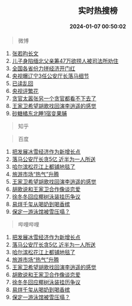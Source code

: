 <div align="center"><h2>实时热搜榜</h2><h4>2024-01-07 00:50:02</h4></div>

> 微博  

1. [张若昀长文](https://s.weibo.com/weibo?q=%E5%BC%A0%E8%8B%A5%E6%98%80%E9%95%BF%E6%96%87&t=31&band_rank=1&Refer=top)<br />
2. [儿子身陷缅北父亲筹47万欲捞人被司法所劝住](https://s.weibo.com/weibo?q=%23%E5%84%BF%E5%AD%90%E8%BA%AB%E9%99%B7%E7%BC%85%E5%8C%97%E7%88%B6%E4%BA%B2%E7%AD%B947%E4%B8%87%E6%AC%B2%E6%8D%9E%E4%BA%BA%E8%A2%AB%E5%8F%B8%E6%B3%95%E6%89%80%E5%8A%9D%E4%BD%8F%23&t=31&band_rank=2&Refer=top)<br />
3. [全国各省份力拼经济开门红](https://s.weibo.com/weibo?q=%23%E5%85%A8%E5%9B%BD%E5%90%84%E7%9C%81%E4%BB%BD%E5%8A%9B%E6%8B%BC%E7%BB%8F%E6%B5%8E%E5%BC%80%E9%97%A8%E7%BA%A2%23&t=31&band_rank=3&Refer=top)<br />
4. [央视曝辽宁3任公安厅长落马细节](https://s.weibo.com/weibo?q=%23%E5%A4%AE%E8%A7%86%E6%9B%9D%E8%BE%BD%E5%AE%813%E4%BB%BB%E5%85%AC%E5%AE%89%E5%8E%85%E9%95%BF%E8%90%BD%E9%A9%AC%E7%BB%86%E8%8A%82%23&t=31&band_rank=4&Refer=top)<br />
5. [已读乱回](https://s.weibo.com/weibo?q=%23%E5%B7%B2%E8%AF%BB%E4%B9%B1%E5%9B%9E%23&t=31&band_rank=5&Refer=top)<br />
6. [央视评繁花](https://s.weibo.com/weibo?q=%23%E5%A4%AE%E8%A7%86%E8%AF%84%E7%B9%81%E8%8A%B1%23&t=31&band_rank=6&Refer=top)<br />
7. [贪官太嚣张另一个贪官都看不下去了](https://s.weibo.com/weibo?q=%23%E8%B4%AA%E5%AE%98%E5%A4%AA%E5%9A%A3%E5%BC%A0%E5%8F%A6%E4%B8%80%E4%B8%AA%E8%B4%AA%E5%AE%98%E9%83%BD%E7%9C%8B%E4%B8%8D%E4%B8%8B%E5%8E%BB%E4%BA%86%23&t=31&band_rank=7&Refer=top)<br />
8. [王家卫希望胡歌找回演李逍遥的感觉](https://s.weibo.com/weibo?q=%23%E7%8E%8B%E5%AE%B6%E5%8D%AB%E5%B8%8C%E6%9C%9B%E8%83%A1%E6%AD%8C%E6%89%BE%E5%9B%9E%E6%BC%94%E6%9D%8E%E9%80%8D%E9%81%A5%E7%9A%84%E6%84%9F%E8%A7%89%23&t=31&band_rank=8&Refer=top)<br />
9. [砂糖橘东北睡1宿变果脯](https://s.weibo.com/weibo?q=%23%E7%A0%82%E7%B3%96%E6%A9%98%E4%B8%9C%E5%8C%97%E7%9D%A11%E5%AE%BF%E5%8F%98%E6%9E%9C%E8%84%AF%23&t=31&band_rank=9&Refer=top)<br />

> 知乎  


> 百度  

1. [把发展冰雪经济作为新增长点](https://www.baidu.com/s?wd=%E6%8A%8A%E5%8F%91%E5%B1%95%E5%86%B0%E9%9B%AA%E7%BB%8F%E6%B5%8E%E4%BD%9C%E4%B8%BA%E6%96%B0%E5%A2%9E%E9%95%BF%E7%82%B9&sa=fyb_news&rsv_dl=fyb_news)<br />
2. [落马公安厅长贪5亿 近半为一人所送](https://www.baidu.com/s?wd=%E8%90%BD%E9%A9%AC%E5%85%AC%E5%AE%89%E5%8E%85%E9%95%BF%E8%B4%AA5%E4%BA%BF+%E8%BF%91%E5%8D%8A%E4%B8%BA%E4%B8%80%E4%BA%BA%E6%89%80%E9%80%81&sa=fyb_news&rsv_dl=fyb_news)<br />
3. [哈尔滨松花江上都铺地毯了](https://www.baidu.com/s?wd=%E5%93%88%E5%B0%94%E6%BB%A8%E6%9D%BE%E8%8A%B1%E6%B1%9F%E4%B8%8A%E9%83%BD%E9%93%BA%E5%9C%B0%E6%AF%AF%E4%BA%86&sa=fyb_news&rsv_dl=fyb_news)<br />
4. [旅游市场“热气”升腾](https://www.baidu.com/s?wd=%E6%97%85%E6%B8%B8%E5%B8%82%E5%9C%BA%E2%80%9C%E7%83%AD%E6%B0%94%E2%80%9D%E5%8D%87%E8%85%BE&sa=fyb_news&rsv_dl=fyb_news)<br />
5. [王家卫希望胡歌找回演李逍遥的感觉](https://www.baidu.com/s?wd=%E7%8E%8B%E5%AE%B6%E5%8D%AB%E5%B8%8C%E6%9C%9B%E8%83%A1%E6%AD%8C%E6%89%BE%E5%9B%9E%E6%BC%94%E6%9D%8E%E9%80%8D%E9%81%A5%E7%9A%84%E6%84%9F%E8%A7%89&sa=fyb_news&rsv_dl=fyb_news)<br />
6. [胡歌说和王家卫合作像谈恋爱](https://www.baidu.com/s?wd=%E8%83%A1%E6%AD%8C%E8%AF%B4%E5%92%8C%E7%8E%8B%E5%AE%B6%E5%8D%AB%E5%90%88%E4%BD%9C%E5%83%8F%E8%B0%88%E6%81%8B%E7%88%B1&sa=fyb_news&rsv_dl=fyb_news)<br />
7. [徐冬冬回应椰树泳装挂历争议](https://www.baidu.com/s?wd=%E5%BE%90%E5%86%AC%E5%86%AC%E5%9B%9E%E5%BA%94%E6%A4%B0%E6%A0%91%E6%B3%B3%E8%A3%85%E6%8C%82%E5%8E%86%E4%BA%89%E8%AE%AE&sa=fyb_news&rsv_dl=fyb_news)<br />
8. [易烊千玺从喝奶到喝香槟](https://www.baidu.com/s?wd=%E6%98%93%E7%83%8A%E5%8D%83%E7%8E%BA%E4%BB%8E%E5%96%9D%E5%A5%B6%E5%88%B0%E5%96%9D%E9%A6%99%E6%A7%9F&sa=fyb_news&rsv_dl=fyb_news)<br />
9. [保定一游泳馆被雪压塌？](https://www.baidu.com/s?wd=%E4%BF%9D%E5%AE%9A%E4%B8%80%E6%B8%B8%E6%B3%B3%E9%A6%86%E8%A2%AB%E9%9B%AA%E5%8E%8B%E5%A1%8C%EF%BC%9F&sa=fyb_news&rsv_dl=fyb_news)<br />

> 哔哩哔哩  

1. [把发展冰雪经济作为新增长点](https://www.baidu.com/s?wd=%E6%8A%8A%E5%8F%91%E5%B1%95%E5%86%B0%E9%9B%AA%E7%BB%8F%E6%B5%8E%E4%BD%9C%E4%B8%BA%E6%96%B0%E5%A2%9E%E9%95%BF%E7%82%B9&sa=fyb_news&rsv_dl=fyb_news)<br />
2. [落马公安厅长贪5亿 近半为一人所送](https://www.baidu.com/s?wd=%E8%90%BD%E9%A9%AC%E5%85%AC%E5%AE%89%E5%8E%85%E9%95%BF%E8%B4%AA5%E4%BA%BF+%E8%BF%91%E5%8D%8A%E4%B8%BA%E4%B8%80%E4%BA%BA%E6%89%80%E9%80%81&sa=fyb_news&rsv_dl=fyb_news)<br />
3. [哈尔滨松花江上都铺地毯了](https://www.baidu.com/s?wd=%E5%93%88%E5%B0%94%E6%BB%A8%E6%9D%BE%E8%8A%B1%E6%B1%9F%E4%B8%8A%E9%83%BD%E9%93%BA%E5%9C%B0%E6%AF%AF%E4%BA%86&sa=fyb_news&rsv_dl=fyb_news)<br />
4. [旅游市场“热气”升腾](https://www.baidu.com/s?wd=%E6%97%85%E6%B8%B8%E5%B8%82%E5%9C%BA%E2%80%9C%E7%83%AD%E6%B0%94%E2%80%9D%E5%8D%87%E8%85%BE&sa=fyb_news&rsv_dl=fyb_news)<br />
5. [王家卫希望胡歌找回演李逍遥的感觉](https://www.baidu.com/s?wd=%E7%8E%8B%E5%AE%B6%E5%8D%AB%E5%B8%8C%E6%9C%9B%E8%83%A1%E6%AD%8C%E6%89%BE%E5%9B%9E%E6%BC%94%E6%9D%8E%E9%80%8D%E9%81%A5%E7%9A%84%E6%84%9F%E8%A7%89&sa=fyb_news&rsv_dl=fyb_news)<br />
6. [胡歌说和王家卫合作像谈恋爱](https://www.baidu.com/s?wd=%E8%83%A1%E6%AD%8C%E8%AF%B4%E5%92%8C%E7%8E%8B%E5%AE%B6%E5%8D%AB%E5%90%88%E4%BD%9C%E5%83%8F%E8%B0%88%E6%81%8B%E7%88%B1&sa=fyb_news&rsv_dl=fyb_news)<br />
7. [徐冬冬回应椰树泳装挂历争议](https://www.baidu.com/s?wd=%E5%BE%90%E5%86%AC%E5%86%AC%E5%9B%9E%E5%BA%94%E6%A4%B0%E6%A0%91%E6%B3%B3%E8%A3%85%E6%8C%82%E5%8E%86%E4%BA%89%E8%AE%AE&sa=fyb_news&rsv_dl=fyb_news)<br />
8. [易烊千玺从喝奶到喝香槟](https://www.baidu.com/s?wd=%E6%98%93%E7%83%8A%E5%8D%83%E7%8E%BA%E4%BB%8E%E5%96%9D%E5%A5%B6%E5%88%B0%E5%96%9D%E9%A6%99%E6%A7%9F&sa=fyb_news&rsv_dl=fyb_news)<br />
9. [保定一游泳馆被雪压塌？](https://www.baidu.com/s?wd=%E4%BF%9D%E5%AE%9A%E4%B8%80%E6%B8%B8%E6%B3%B3%E9%A6%86%E8%A2%AB%E9%9B%AA%E5%8E%8B%E5%A1%8C%EF%BC%9F&sa=fyb_news&rsv_dl=fyb_news)<br />
